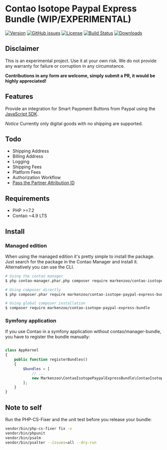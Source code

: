 # Contao Isotope Paypal Express Bundle (WIP/EXPERIMENTAL)

[![Version](http://img.shields.io/packagist/v/markenzoo/contao-isotope-paypal-express-bundle.svg?style=for-the-badge&label=Latest)](http://packagist.org/packages/markenzoo/contao-isotope-paypal-express-bundle)
[![GitHub issues](https://img.shields.io/github/issues/markenzoo/contao-isotope-paypal-express-bundle?style=for-the-badge&logo=github)](https://github.com/markenzoo/contao-isotope-paypal-express-bundle/issues)
[![License](http://img.shields.io/packagist/l/markenzoo/contao-isotope-paypal-express-bundle?style=for-the-badge&label=License)](http://packagist.org/packages/markenzoo/contao-isotope-paypal-express-bundle)
[![Build Status](http://img.shields.io/travis/markenzoo/contao-isotope-paypal-express-bundle/main.svg?style=for-the-badge&logo=travis)](https://travis-ci.org/markenzoo/contao-isotope-paypal-express-bundle)
[![Downloads](http://img.shields.io/packagist/dt/markenzoo/contao-isotope-paypal-express-bundle?style=for-the-badge&label=Downloads)](http://packagist.org/packages/markenzoo/contao-isotope-paypal-express-bundle)

## Disclaimer

This is an experimental project. 
Use it at your own risk.
We do not provide any warranty for failure or corruption in any circumstance.

**Contributions in any form are welcome, simply submit a PR, it would be highly appreciated!**

## Features

Provide an integration for Smart Paypment Buttons from Paypal using the [JavaScript SDK](https://developer.paypal.com/docs/checkout/integrate/#2-add-the-paypal-javascript-sdk-to-your-web-page).

*Notice*
Currently only digital goods with no shipping are supported.

## Todo

 - Shipping Address
 - Billing Address 
 - Logging
 - Shipping Fees
 - Platform Fees
 - Authorization Workflow
 - [Pass the Partner Attribution ID](https://developer.paypal.com/docs/checkout/reference/server-integration/setup-sdk/#pass-the-partner-attribution-id)

## Requirements

- PHP >=7.2
- Contao ~4.9 LTS

## Install

### Managed edition

When using the managed edition it's pretty simple to install the package. Just search for the package in the
Contao Manager and install it. Alternatively you can use the CLI.

```bash
# Using the contao manager
$ php contao-manager.phar.php composer require markenzoo/contao-isotope-paypal-express-bundle

# Using composer directly
$ php composer.phar require markenzoo/contao-isotope-paypal-express-bundle

# Using global composer installation
$ composer require markenzoo/contao-isotope-paypal-express-bundle
```

### Symfony application

If you use Contao in a symfony application without contao/manager-bundle, you have to register the bundle manually:

```php

class AppKernel
{
    public function registerBundles()
    {
        $bundles = [
            // ...
            new Markenzoo\ContaoIsotopePaypalExpressBundle\ContaoIsotopePaypalExpressBundle()
        ];
    }
}

```

## Note to self

Run the PHP-CS-Fixer and the unit test before you release your bundle:

```bash
vendor/bin/php-cs-fixer fix -v
vendor/bin/phpunit
vendor/bin/psalm
vendor/bin/psalter --issues=all --dry-run
```
